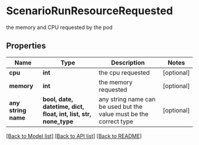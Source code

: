 # ScenarioRunResourceRequested

the memory and CPU requested by the pod

## Properties
Name | Type | Description | Notes
------------ | ------------- | ------------- | -------------
**cpu** | **int** | the cpu requested | [optional] 
**memory** | **int** | the memory requested | [optional] 
**any string name** | **bool, date, datetime, dict, float, int, list, str, none_type** | any string name can be used but the value must be the correct type | [optional]

[[Back to Model list]](../README.md#documentation-for-models) [[Back to API list]](../README.md#documentation-for-api-endpoints) [[Back to README]](../README.md)


